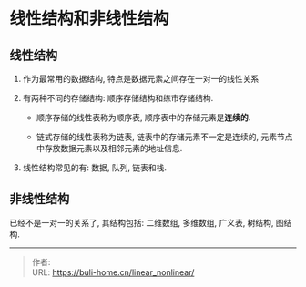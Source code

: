 # 线性结构和非线性结构


<!--more-->



## 线性结构

1. 作为最常用的数据结构, 特点是数据元素之间存在一对一的线性关系

2. 有两种不同的存储结构: 顺序存储结构和练市存储结构. 

   * 顺序存储的线性表称为顺序表, 顺序表中的存储元素是**连续的**. 

   * 链式存储的线性表称为链表, 链表中的存储元素不一定是连续的, 元素节点中存放数据元素以及相邻元素的地址信息. 

3. 线性结构常见的有: 数据, 队列, 链表和栈. 



## 非线性结构

已经不是一对一的关系了, 其结构包括: 二维数组, 多维数组, 广义表, 树结构, 图结构. 


---

> 作者:   
> URL: https://buli-home.cn/linear_nonlinear/  

